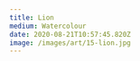 ```yaml
---
title: Lion
medium: Watercolour
date: 2020-08-21T10:57:45.820Z
image: /images/art/15-lion.jpg
---
```

